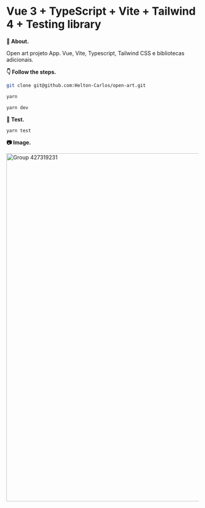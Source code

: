 # Vue 3 + TypeScript + Vite + Tailwind 4 + Testing library

**💬 About.** 

Open art projeto App. Vue, Vite, Typescript, Tailwind CSS e bibliotecas adicionais.

**👇 Follow the steps.** 

```bash
git clone git@github.com:Helton-Carlos/open-art.git
```

```bash
yarn 
```

```bash
yarn dev
```

**🧪 Test.** 

```bash
yarn test
```

**📷 Image.** 

<img width="1968" height="909" alt="Group 427319231" src="https://github.com/user-attachments/assets/68ea75ba-08a7-470a-92dc-52ad929a25fe" />
